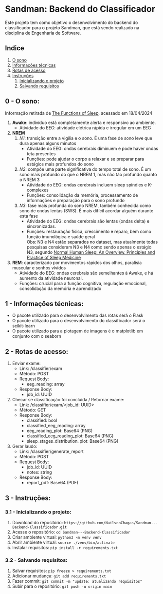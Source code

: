 # Sandman: Backend do Classificador
Este projeto tem como objetivo o desenvolvimento do backend do classificador para o projeto Sandman, que está sendo realizado na disciplina de Engenharia de Software.

## Indice
1. [O sono](#0---o-sono)
2. [Informações técnicas](#1---informações-técnicas)
3. [Rotas de acesso](#2---rotas-de-acesso)
4. [Instruções](#3---instruções)
   1. [Inicializando o projeto](#31---inicializando-o-projeto)
   2. [Salvando requisitos](#32---salvando-requisitos)

## 0 - O sono:
Informação retirada de [The Functions of Sleep](http://www.aimspress.com/article/10.3934/Neuroscience.2015.3.155), acessado em 18/04/2024
1. **Awake**: indivíduo está completamente alerta e responsivo ao ambiente. 
    - Atividade do EEG: atividade elétrica rápida e irregular em um EEG
2. **NREM**
    1. *N1*: transição entre a vigília e o sono. É uma fase de sono leve que dura apenas alguns minutos
        - Atividade do EEG: ondas cerebrais diminuem e pode haver ondas teta presentes
        - Funções: pode ajudar o corpo a relaxar e se preparar para estágios mais profundos do sono
    2. *N2*: compõe uma parte significativa do tempo total de sono. É um sono mais profundo do que o NREM 1, mas não tão profundo quanto o NREM 3
        - Atividade do EEG: ondas cerebrais incluem sleep spindles e K-complexes
        - Funções: consolidação da memória, processamento de informações e preparação para o sono profundo
    3. *N3*: fase mais profunda do sono NREM, também conhecida como sono de ondas lentas (SWS). É mais difícil acordar alguém durante esta fase
        - Atividade do EEG: ondas cerebrais são lentas (ondas delta) e sincronizadas.
        - Funções: restauração física, crescimento e reparo, bem como função imunológica e saúde geral</br>
    Obs: N3 e N4 estão separados no dataset, mas atualmente todas pesquisas consideram N3 e N4 como sendo apenas o estágio N3, segundo [Normal Human Sleep: An Overview. Principles and Practice of Sleep Medicine](https://www.researchgate.net/publication/287231408_Normal_Human_Sleep_An_Overview_Principles_and_Practice_of_Sleep_Medicine_MH_Kryger_Ed)
3. **REM**: caracterizado por movimentos rápidos dos olhos, paralisia muscular e sonhos vívidos
    - Atividade do EEG: ondas cerebrais são semelhantes à Awake, e há aumento da atividade neuronal.
    - Funções: crucial para a função cognitiva, regulação emocional, consolidação da memória e aprendizado

## 1 - Informações técnicas:
- O pacote utilizado para o desenvolvimento das rotas será o Flask
- O pacote utilizado para o desenvolvimento do classificador será o scikit-learn
- O pacote utilizado para a plotagem de imagens é o matplotlib em conjunto com o seaborn

## 2 - Rotas de acesso:
1. Enviar exame:
    - Link: /classifier/exam
    - Método: POST
    - Request Body:
      - eeg_reading: array<float>
    - Response Body:
      - job_id: UUID 
2. Checar se classificação foi concluida / Retornar exame:
    - Link: /classifier/exam/<job_id: UUID>
    - Método: GET
    - Response Body:
      - classified: bool 
      - classified_eeg_reading: array<int>
      - eeg_reading_plot: Base64 (PNG) 
      - classified_eeg_reading_plot: Base64 (PNG)
      - sleep_stages_distribution_plot: Base64 (PNG)
3. Gerar laudo:
    - Link: /classifier/generate_report
    - Método: POST
    - Request Body:
      - job_id: UUID
      - notes: string
    - Response Body:
      - report_pdf: Base64 (PDF)

## 3 - Instruções:
### 3.1 - Inicializando o projeto: 
1. Download do repositório: ```https://github.com/NailsonChagas/Sandman---Backend-Classificador.git```
2. Acesse o repositório: ```cd Sandman---Backend-Classificador```
3. Criar ambiente virtual: ```python3 -m venv venv```
4. Abrir ambiente virtual: ```source ./venv/bin/activate```
5. Instalar requisitos: ```pip install -r requirements.txt```

### 3.2 - Salvando requisitos:
1. Salvar requisitos: ```pip freeze > requirements.txt```
2. Adicionar mudança: ```git add requirements.txt```
3. Fazer commit: ```git commit -m "update: atualizando requisitos"```
4. Subir para o repositório: ```git push -u origin main```
